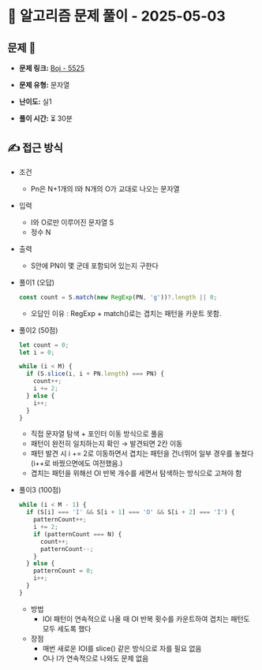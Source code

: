 # 📝 알고리즘 문제 풀이 - 2025-05-03

## 문제 📖

- **문제 링크:** [Boj - 5525](https://www.acmicpc.net/problem/5525)

- **문제 유형:** 문자열

- **난이도:** 실1

- **풀이 시간:** ⏳ 30분

## ✍ 접근 방식

- 조건

  - Pn은 N+1개의 I와 N개의 O가 교대로 나오는 문자열

- 입력

  - I와 O로만 이루어진 문자열 S
  - 정수 N

- 출력

  - S안에 PN이 몇 군데 포함되어 있는지 구한다

- 풀이1 (오답)

  ```js
  const count = S.match(new RegExp(PN, 'g'))?.length || 0;
  ```

  - 오답인 이유 : RegExp + match()로는 겹치는 패턴을 카운트 못함.

- 풀이2 (50점)

  ```js
  let count = 0;
  let i = 0;

  while (i < M) {
    if (S.slice(i, i + PN.length) === PN) {
      count++;
      i += 2;
    } else {
      i++;
    }
  }
  ```

  - 직접 문자열 탐색 + 포인터 이동 방식으로 풀음
  - 패턴이 완전히 일치하는지 확인 → 발견되면 2칸 이동
  - 패턴 발견 시 i += 2로 이동하면서 겹치는 패턴을 건너뛰어 일부 경우를 놓쳤다 (i++로 바꿨으면에도 여전했음.)
  - 겹치는 패턴을 위해선 OI 반복 개수를 세면서 탐색하는 방식으로 고쳐야 함

- 풀이3 (100점)
  ```js
  while (i < M - 1) {
    if (S[i] === 'I' && S[i + 1] === 'O' && S[i + 2] === 'I') {
      patternCount++;
      i += 2;
      if (patternCount === N) {
        count++;
        patternCount--;
      }
    } else {
      patternCount = 0;
      i++;
    }
  }
  ```
  - 방법
    - IOI 패턴이 연속적으로 나올 때 OI 반복 횟수를 카운트하여 겹치는 패턴도 모두 세도록 했다
  - 장점
    - 매번 새로운 IOI를 slice() 같은 방식으로 자를 필요 없음
    - O나 I가 연속적으로 나와도 문제 없음
